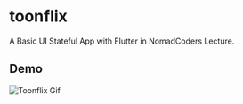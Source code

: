 # toonflix

A Basic UI Stateful App with Flutter in NomadCoders Lecture.

## Demo

![Toonflix Gif](https://user-images.githubusercontent.com/64528476/230321335-a64d7ea2-703e-4935-9f21-c6d7922fbe45.gif)